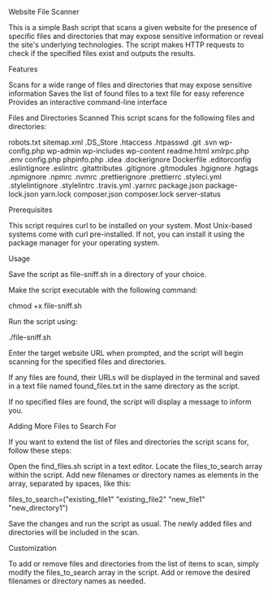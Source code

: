Website File Scanner

This is a simple Bash script that scans a given website for the presence of specific files and directories that may expose sensitive information or reveal the site's underlying technologies. The script makes HTTP requests to check if the specified files exist and outputs the results.

Features

Scans for a wide range of files and directories that may expose sensitive information
Saves the list of found files to a text file for easy reference
Provides an interactive command-line interface

Files and Directories Scanned
This script scans for the following files and directories:

robots.txt
sitemap.xml 
.DS_Store
.htaccess
.htpasswd
.git
.svn
wp-config.php
wp-admin
wp-includes
wp-content
readme.html
xmlrpc.php
.env
config.php
phpinfo.php
.idea
.dockerignore
Dockerfile
.editorconfig
.eslintignore
.eslintrc
.gitattributes
.gitignore
.gitmodules
.hgignore
.hgtags
.npmignore
.npmrc
.nvmrc
.prettierignore
.prettierrc
.styleci.yml
.stylelintignore
.stylelintrc
.travis.yml
.yarnrc
package.json
package-lock.json
yarn.lock
composer.json
composer.lock
server-status

Prerequisites

This script requires curl to be installed on your system. Most Unix-based systems come with curl pre-installed. If not, you can install it using the package manager for your operating system.

Usage

Save the script as file-sniff.sh in a directory of your choice.

Make the script executable with the following command:

chmod +x file-sniff.sh

Run the script using:

./file-sniff.sh

Enter the target website URL when prompted, and the script will begin scanning for the specified files and directories.

If any files are found, their URLs will be displayed in the terminal and saved in a text file named found_files.txt in the same directory as the script.

If no specified files are found, the script will display a message to inform you.


Adding More Files to Search For


If you want to extend the list of files and directories the script scans for, follow these steps:

Open the find_files.sh script in a text editor.
Locate the files_to_search array within the script.
Add new filenames or directory names as elements in the array, separated by spaces, like this:

files_to_search=("existing_file1" "existing_file2" "new_file1" "new_directory1")

Save the changes and run the script as usual. The newly added files and directories will be included in the scan.


Customization

To add or remove files and directories from the list of items to scan, simply modify the files_to_search array in the script. Add or remove the desired filenames or directory names as needed.
